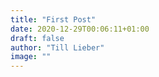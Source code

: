```yaml
---
title: "First Post"
date: 2020-12-29T00:06:11+01:00
draft: false
author: "Till Lieber"
image: ""
---
```



